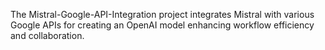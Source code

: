 The Mistral-Google-API-Integration project integrates Mistral with various Google APIs for creating an OpenAI model enhancing workflow efficiency and collaboration.
